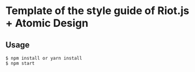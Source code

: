 Template of the style guide of Riot.js + Atomic Design
========================================

Usage
-----
```shell
$ npm install or yarn install
$ npm start
```

